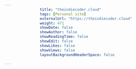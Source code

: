 ```yaml
---
                title: "theindiecoder.cloud"
                tags: [Personal site]
                externalUrl: "https://theindiecoder.cloud"
                weight: 471
                showDate: false
                showAuthor: false
                showReadingTime: false
                showEdit: false
                showLikes: false
                showViews: false
                layoutBackgroundHeaderSpace: false
                
---
```

